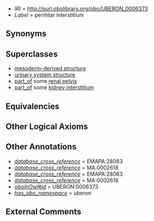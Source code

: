  * *IRI* = http://purl.obolibrary.org/obo/UBERON_0006373
 * *Label* = perihilar interstitium

## Synonyms


## Superclasses

 * [mesoderm-derived structure](../../UBERON/20/UBERON_0004120.md)
 * [urinary system structure](../../UBERON/54/UBERON_0006554.md)
 * [part_of](../../BFO/50/BFO_0000050.md) some [renal pelvis](../../UBERON/24/UBERON_0001224.md)
 * [part_of](../../BFO/50/BFO_0000050.md) some [kidney interstitium](../../UBERON/15/UBERON_0005215.md)

## Equivalencies


## Other Logical Axioms


## Other Annotations

 * *[database_cross_reference](../../ef/oboInOwl#hasDbXref.md)* = EMAPA:28083
 * *[database_cross_reference](../../ef/oboInOwl#hasDbXref.md)* = MA:0002618
 * *[database_cross_reference](../../ef/oboInOwl#hasDbXref.md)* = EMAPA:28083
 * *[database_cross_reference](../../ef/oboInOwl#hasDbXref.md)* = MA:0002618
 * *[oboInOwl#id](../../id/oboInOwl#id.md)* = UBERON:0006373
 * *[has_obo_namespace](../../ce/oboInOwl#hasOBONamespace.md)* = uberon

## External Comments

